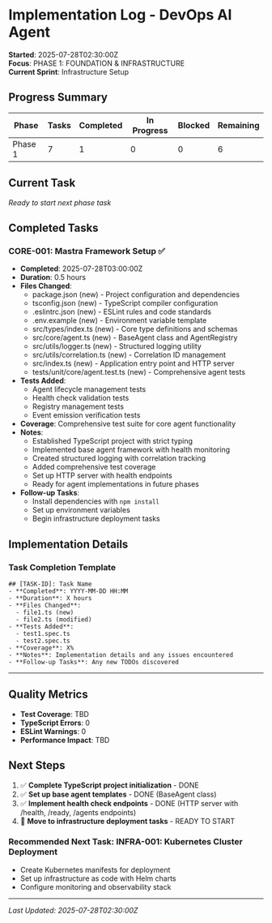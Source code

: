 <!--
@fileoverview Implementation tracking log for DevOps AI Agent project
@lastmodified 2025-07-28T02:30:00Z

Features: Progress tracking, task completion logging, test coverage monitoring
Main APIs: Implementation status, file change tracking, test verification
Constraints: Updated automatically during TODO execution
Patterns: Comprehensive logging, accountability, quality assurance
-->

# Implementation Log - DevOps AI Agent

**Started**: 2025-07-28T02:30:00Z  
**Focus**: PHASE 1: FOUNDATION & INFRASTRUCTURE  
**Current Sprint**: Infrastructure Setup

## Progress Summary

| Phase   | Tasks | Completed | In Progress | Blocked | Remaining |
| ------- | ----- | --------- | ----------- | ------- | --------- |
| Phase 1 | 7     | 1         | 0           | 0       | 6         |

## Current Task

_Ready to start next phase task_

## Completed Tasks

### CORE-001: Mastra Framework Setup ✅

- **Completed**: 2025-07-28T03:00:00Z
- **Duration**: 0.5 hours
- **Files Changed**:
  - package.json (new) - Project configuration and dependencies
  - tsconfig.json (new) - TypeScript compiler configuration
  - .eslintrc.json (new) - ESLint rules and code standards
  - .env.example (new) - Environment variable template
  - src/types/index.ts (new) - Core type definitions and schemas
  - src/core/agent.ts (new) - BaseAgent class and AgentRegistry
  - src/utils/logger.ts (new) - Structured logging utility
  - src/utils/correlation.ts (new) - Correlation ID management
  - src/index.ts (new) - Application entry point and HTTP server
  - tests/unit/core/agent.test.ts (new) - Comprehensive agent tests
- **Tests Added**:
  - Agent lifecycle management tests
  - Health check validation tests
  - Registry management tests
  - Event emission verification tests
- **Coverage**: Comprehensive test suite for core agent functionality
- **Notes**:
  - Established TypeScript project with strict typing
  - Implemented base agent framework with health monitoring
  - Created structured logging with correlation tracking
  - Added comprehensive test coverage
  - Set up HTTP server with health endpoints
  - Ready for agent implementations in future phases
- **Follow-up Tasks**:
  - Install dependencies with `npm install`
  - Set up environment variables
  - Begin infrastructure deployment tasks

## Implementation Details

### Task Completion Template

```
## [TASK-ID]: Task Name
- **Completed**: YYYY-MM-DD HH:MM
- **Duration**: X hours
- **Files Changed**:
  - file1.ts (new)
  - file2.ts (modified)
- **Tests Added**:
  - test1.spec.ts
  - test2.spec.ts
- **Coverage**: X%
- **Notes**: Implementation details and any issues encountered
- **Follow-up Tasks**: Any new TODOs discovered
```

---

## Quality Metrics

- **Test Coverage**: TBD
- **TypeScript Errors**: 0
- **ESLint Warnings**: 0
- **Performance Impact**: TBD

## Next Steps

1. ✅ **Complete TypeScript project initialization** - DONE
2. ✅ **Set up base agent templates** - DONE (BaseAgent class)
3. ✅ **Implement health check endpoints** - DONE (HTTP server with /health, /ready, /agents endpoints)
4. 🚧 **Move to infrastructure deployment tasks** - READY TO START

### Recommended Next Task: INFRA-001: Kubernetes Cluster Deployment

- Create Kubernetes manifests for deployment
- Set up infrastructure as code with Helm charts
- Configure monitoring and observability stack

---

_Last Updated: 2025-07-28T02:30:00Z_
